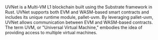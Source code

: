 UVNet is a Multi-VM L1 blockchain built using the Substrate framework in Rust. UVNet supports both EVM and WASM-based smart contracts and includes its unique runtime module, pallet-uvm. By leveraging pallet-uvm, UVNet allows communication between EVM and WASM-based contracts. The term UVM, or "Universal Virtual Machine," embodies the idea of providing access to multiple virtual machines.